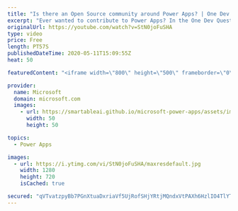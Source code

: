 ```yaml
---
title: "Is there an Open Source community around Power Apps? | One Dev Question: Dona Sarkar"
excerpt: "Ever wanted to contribute to Power Apps? In the One Dev Question series, Principal Cloud Advocate Dona Sarkar shares how you can contribute to Power Apps. #poweraddicts   For more information, visit: https://powerusers.microsoft.com/?WT.mc_id=onedevquestion-c9-donasa   Try Azure for free: https://aka.ms/TryAzure7"
originalUrl: https://youtube.com/watch?v=StN0joFuSHA
type: video
price: Free
length: PT57S
publishedDateTime: 2020-05-11T15:09:55Z
heat: 50

featuredContent: "<iframe width=\"800\" height=\"500\" frameborder=\"0\" src=\"https://www.youtube.com/embed/StN0joFuSHA\" allow=\"accelerometer; autoplay; encrypted-media; gyroscope; picture-in-picture\" allowfullscreen></iframe>"

provider:
  name: Microsoft
  domain: microsoft.com
  images:
    - url: https://smartableai.github.io/microsoft-power-apps/assets/images/organizations/microsoft.com-50x50.jpg
      width: 50
      height: 50

topics:
  - Power Apps

images:
  - url: https://i.ytimg.com/vi/StN0joFuSHA/maxresdefault.jpg
    width: 1280
    height: 720
    isCached: true

secured: "qVTvatzpyBb7PGnXtuaDxriaVf5UjRofSHjYRtjMQndxVtPAXh6HzlIO4TlYTGHCyQM392fpsTi8nUdiquTtisBIX2MsbP7GMshRFEhq1+ei7+bYiWOo938AMSuaS+jAIQF6l0YE7cjeFj2BSrfDjCPoacuk52AFtNrYO+INxNG8UzKtlK4Ow+CcMSjmbbiOAzW9DPykgQhKD+XYc2nldd371aT5o7MsieBnSc8Gf016eyImF5aRK2h9A7Ss4uAuChOCugSUVnumTloop22k8iQ/7I01o3O8FsYRdYqcC6vRIZED0UvmVQqfaDfCeEzgvzt0uKxpwHjWPInPH0Fu62bMH/5dLyUzGQteGiEqa1Uen2d4Cv+//24Q+gntWkfgA+V11/tXPVvNqP8QwbQ4KULds+KqlZS0PHa3YtAFdpo=;RP1aAN8ehuCivvjd/XZWxA=="
---
```


